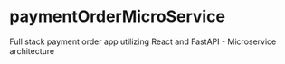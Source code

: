 # paymentOrderMicroService

Full stack payment order app utilizing React and FastAPI - Microservice architecture
